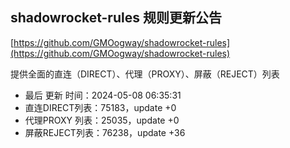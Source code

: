 ## shadowrocket-rules 规则更新公告

[https://github.com/GMOogway/shadowrocket-rules](https://github.com/GMOogway/shadowrocket-rules)

提供全面的直连（DIRECT）、代理（PROXY）、屏蔽（REJECT）列表
- 最后 更新 时间：2024-05-08 06:35:31
- 直连DIRECT列表：75183，update +0
- 代理PROXY 列表：25035，update +0
- 屏蔽REJECT列表：76238，update +36
